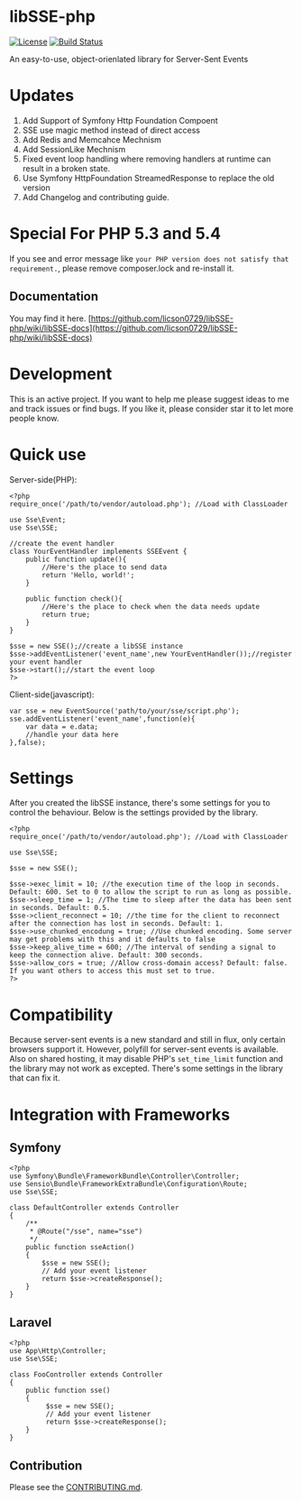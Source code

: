 libSSE-php
==========

[![License](https://img.shields.io/badge/License-MIT-428F7E.svg)](LICENSE.md)
[![Build Status](https://travis-ci.org/tonyhhyip/libSSE-php.svg?branch=master)](https://travis-ci.org/tonyhhyip/libSSE-php)

An easy-to-use, object-orienlated library for Server-Sent Events

Updates
=========

1. Add Support of Symfony Http Foundation Compoent
2. SSE use magic method instead of direct access
3. Add Redis and Memcahce Mechnism
4. Add SessionLike Mechnism
5. Fixed event loop handling where removing handlers at runtime can result in a broken state.
6. Use Symfony HttpFoundation StreamedResponse to replace the old version
7. Add Changelog and contributing guide.

Special For PHP 5.3 and 5.4
============================
If you see and error message like `your PHP version does not satisfy that requirement.`,
please remove composer.lock and re-install it.

Documentation
--------------

You may find it here.
[https://github.com/licson0729/libSSE-php/wiki/libSSE-docs](https://github.com/licson0729/libSSE-php/wiki/libSSE-docs)

Development
============

This is an active project. If you want to help me please suggest ideas to me and track issues or find bugs. If you like it, please consider star it to let more people know.

Quick use
==========

Server-side(PHP):

	<?php
	require_once('/path/to/vendor/autoload.php'); //Load with ClassLoader
	
	use Sse\Event;
	use Sse\SSE;
	
	//create the event handler
	class YourEventHandler implements SSEEvent {
		public function update(){
			//Here's the place to send data
			return 'Hello, world!';
		}
		
		public function check(){
			//Here's the place to check when the data needs update
			return true;
		}
	}
	
	$sse = new SSE();//create a libSSE instance
	$sse->addEventListener('event_name',new YourEventHandler());//register your event handler
	$sse->start();//start the event loop
	?>

Client-side(javascript):

	var sse = new EventSource('path/to/your/sse/script.php');
	sse.addEventListener('event_name',function(e){
		var data = e.data;
		//handle your data here
	},false);

Settings
===========

After you created the libSSE instance, there's some settings for you to control the behaviour.
Below is the settings provided by the library.

	<?php
	require_once('/path/to/vendor/autoload.php'); //Load with ClassLoader
	
	use Sse\SSE;
	
	$sse = new SSE();
	
	$sse->exec_limit = 10; //the execution time of the loop in seconds. Default: 600. Set to 0 to allow the script to run as long as possible.
	$sse->sleep_time = 1; //The time to sleep after the data has been sent in seconds. Default: 0.5.
	$sse->client_reconnect = 10; //the time for the client to reconnect after the connection has lost in seconds. Default: 1.
	$sse->use_chunked_encodung = true; //Use chunked encoding. Some server may get problems with this and it defaults to false
	$sse->keep_alive_time = 600; //The interval of sending a signal to keep the connection alive. Default: 300 seconds.
	$sse->allow_cors = true; //Allow cross-domain access? Default: false. If you want others to access this must set to true.
	?>

Compatibility
==============

Because server-sent events is a new standard and still in flux, only certain browsers support it.
However, polyfill for server-sent events is available.
Also on shared hosting, it may disable PHP's `set_time_limit` function and the library may not work as excepted.
There's some settings in the library that can fix it.

Integration with Frameworks
============================

Symfony
-----------

    <?php
    use Symfony\Bundle\FrameworkBundle\Controller\Controller;
    use Sensio\Bundle\FrameworkExtraBundle\Configuration\Route;
    use Sse\SSE;
    
    class DefaultController extends Controller
    {
        /**
         * @Route("/sse", name="sse")
         */
        public function sseAction()
        {
            $sse = new SSE();
            // Add your event listener
            return $sse->createResponse();
        }
    }
    
Laravel
--------

    <?php
    use App\Http\Controller;
    use Sse\SSE;
    
    class FooController extends Controller
    {
        public function sse()
        {
             $sse = new SSE();
             // Add your event listener
             return $sse->createResponse();
        }
    }

Contribution
-------------
Please see the [CONTRIBUTING.md](CONTRIBUTING.md).